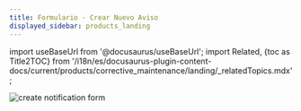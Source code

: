 ```yaml
---
title: Formulario - Crear Nuevo Aviso
displayed_sidebar: products_landing
---
```


import useBaseUrl from '@docusaurus/useBaseUrl'; 
import Related, {toc as Title2TOC} from '/i18n/es/docusaurus-plugin-content-docs/current/products/corrective_maintenance/landing/_relatedTopics.mdx'; 

![create notification form](/img/productos_es/products_form_notify_cm.png)